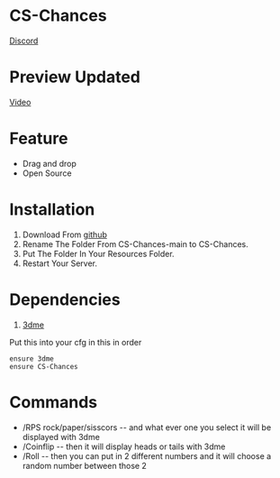 # CS-Chances
[Discord](https://discord.gg/YvThXdz59G)


# Preview Updated
[Video](https://streamable.com/b7lj77)
# Feature
- Drag and drop
- Open Source

# Installation
1. Download From [github](https://github.com/SirCyirx/CS-Chances)
2. Rename The Folder From CS-Chances-main to CS-Chances.
3. Put The Folder In Your Resources Folder.
5. Restart Your Server.

# Dependencies
1. [3dme](https://github.com/eblio/3dme/tree/master)

Put this into your cfg in this in order
```
ensure 3dme
ensure CS-Chances
```

# Commands
- /RPS rock/paper/sisscors -- and what ever one you select it will be displayed with 3dme
- /Coinflip -- then it will display heads or tails with 3dme
- /Roll -- then you can put in 2 different numbers and it will choose a random number between those 2